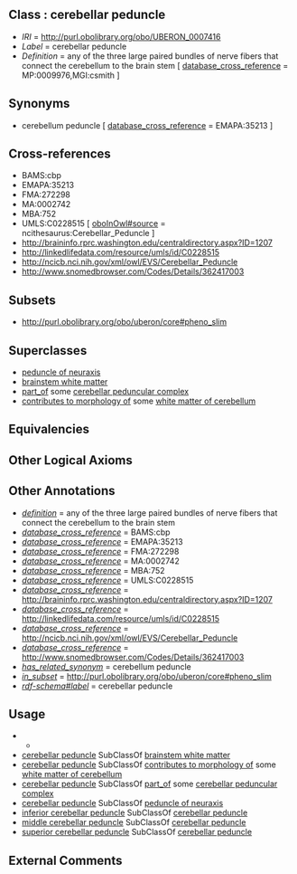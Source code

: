 
## Class : cerebellar peduncle

 * *IRI* = http://purl.obolibrary.org/obo/UBERON_0007416
 * *Label* = cerebellar peduncle
 * *Definition* = any of the three large paired bundles of nerve fibers that connect the cerebellum to the brain stem [ [database_cross_reference](../../ef/oboInOwl#hasDbXref.md) = MP:0009976,MGI:csmith ]

## Synonyms

 * cerebellum peduncle [ [database_cross_reference](../../ef/oboInOwl#hasDbXref.md) = EMAPA:35213 ]

## Cross-references

 * BAMS:cbp
 * EMAPA:35213
 * FMA:272298
 * MA:0002742
 * MBA:752
 * UMLS:C0228515 [ [oboInOwl#source](../../ce/oboInOwl#source.md) = ncithesaurus:Cerebellar_Peduncle ]
 * http://braininfo.rprc.washington.edu/centraldirectory.aspx?ID=1207
 * http://linkedlifedata.com/resource/umls/id/C0228515
 * http://ncicb.nci.nih.gov/xml/owl/EVS/Cerebellar_Peduncle
 * http://www.snomedbrowser.com/Codes/Details/362417003

## Subsets

 * http://purl.obolibrary.org/obo/uberon/core#pheno_slim

## Superclasses

 * [peduncle of neuraxis](../../UBERON/17/UBERON_0007417.md)
 * [brainstem white matter](../../UBERON/91/UBERON_0014891.md)
 * [part_of](../../BFO/50/BFO_0000050.md) some [cerebellar peduncular complex](../../UBERON/74/UBERON_0002474.md)
 * [contributes to morphology of](../../RO/33/RO_0002433.md) some [white matter of cerebellum](../../UBERON/17/UBERON_0002317.md)

## Equivalencies


## Other Logical Axioms


## Other Annotations

 * *[definition](../../IAO/15/IAO_0000115.md)* = any of the three large paired bundles of nerve fibers that connect the cerebellum to the brain stem
 * *[database_cross_reference](../../ef/oboInOwl#hasDbXref.md)* = BAMS:cbp
 * *[database_cross_reference](../../ef/oboInOwl#hasDbXref.md)* = EMAPA:35213
 * *[database_cross_reference](../../ef/oboInOwl#hasDbXref.md)* = FMA:272298
 * *[database_cross_reference](../../ef/oboInOwl#hasDbXref.md)* = MA:0002742
 * *[database_cross_reference](../../ef/oboInOwl#hasDbXref.md)* = MBA:752
 * *[database_cross_reference](../../ef/oboInOwl#hasDbXref.md)* = UMLS:C0228515
 * *[database_cross_reference](../../ef/oboInOwl#hasDbXref.md)* = http://braininfo.rprc.washington.edu/centraldirectory.aspx?ID=1207
 * *[database_cross_reference](../../ef/oboInOwl#hasDbXref.md)* = http://linkedlifedata.com/resource/umls/id/C0228515
 * *[database_cross_reference](../../ef/oboInOwl#hasDbXref.md)* = http://ncicb.nci.nih.gov/xml/owl/EVS/Cerebellar_Peduncle
 * *[database_cross_reference](../../ef/oboInOwl#hasDbXref.md)* = http://www.snomedbrowser.com/Codes/Details/362417003
 * *[has_related_synonym](../../ym/oboInOwl#hasRelatedSynonym.md)* = cerebellum peduncle
 * *[in_subset](../../et/oboInOwl#inSubset.md)* = http://purl.obolibrary.org/obo/uberon/core#pheno_slim
 * *[rdf-schema#label](../../el/rdf-schema#label.md)* = cerebellar peduncle

## Usage

 * -
 * [cerebellar peduncle](../../UBERON/16/UBERON_0007416.md) SubClassOf [brainstem white matter](../../UBERON/91/UBERON_0014891.md)
 * [cerebellar peduncle](../../UBERON/16/UBERON_0007416.md) SubClassOf [contributes to morphology of](../../RO/33/RO_0002433.md) some [white matter of cerebellum](../../UBERON/17/UBERON_0002317.md)
 * [cerebellar peduncle](../../UBERON/16/UBERON_0007416.md) SubClassOf [part_of](../../BFO/50/BFO_0000050.md) some [cerebellar peduncular complex](../../UBERON/74/UBERON_0002474.md)
 * [cerebellar peduncle](../../UBERON/16/UBERON_0007416.md) SubClassOf [peduncle of neuraxis](../../UBERON/17/UBERON_0007417.md)
 * [inferior cerebellar peduncle](../../UBERON/63/UBERON_0002163.md) SubClassOf [cerebellar peduncle](../../UBERON/16/UBERON_0007416.md)
 * [middle cerebellar peduncle](../../UBERON/52/UBERON_0002152.md) SubClassOf [cerebellar peduncle](../../UBERON/16/UBERON_0007416.md)
 * [superior cerebellar peduncle](../../UBERON/50/UBERON_0002150.md) SubClassOf [cerebellar peduncle](../../UBERON/16/UBERON_0007416.md)

## External Comments

